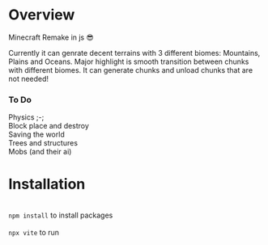 <h1>Overview</h1>
Minecraft Remake in js 😎

Currently it can genrate decent terrains with 3 different biomes: Mountains, Plains and Oceans. Major highlight is smooth transition between chunks with different biomes.
It can generate chunks and unload chunks that are not needed!

<h3>To Do</h3>
Physics ;-; <br>
Block place and destroy<br>
Saving the world<br>
Trees and structures<br>
Mobs (and their ai)<br>

<h1>Installation</h1><br>
<code>npm install</code> to install packages<br>
<br><code>npx vite</code> to run


